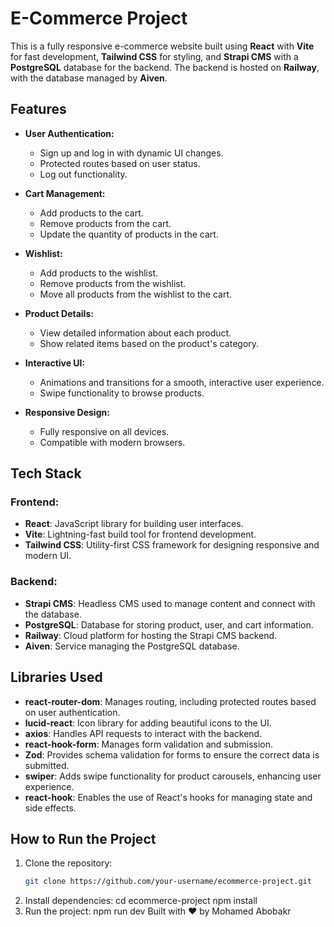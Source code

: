 # E-Commerce Project

This is a fully responsive e-commerce website built using **React** with **Vite** for fast development, **Tailwind CSS** for styling, and **Strapi CMS** with a **PostgreSQL** database for the backend. The backend is hosted on **Railway**, with the database managed by **Aiven**.

## Features

- **User Authentication:**
  - Sign up and log in with dynamic UI changes.
  - Protected routes based on user status.
  - Log out functionality.
  
- **Cart Management:**
  - Add products to the cart.
  - Remove products from the cart.
  - Update the quantity of products in the cart.
  
- **Wishlist:**
  - Add products to the wishlist.
  - Remove products from the wishlist.
  - Move all products from the wishlist to the cart.
  
- **Product Details:**
  - View detailed information about each product.
  - Show related items based on the product's category.
  
- **Interactive UI:**
  - Animations and transitions for a smooth, interactive user experience.
  - Swipe functionality to browse products.
  
- **Responsive Design:**
  - Fully responsive on all devices.
  - Compatible with modern browsers.

## Tech Stack

### Frontend:
- **React**: JavaScript library for building user interfaces.
- **Vite**: Lightning-fast build tool for frontend development.
- **Tailwind CSS**: Utility-first CSS framework for designing responsive and modern UI.
  
### Backend:
- **Strapi CMS**: Headless CMS used to manage content and connect with the database.
- **PostgreSQL**: Database for storing product, user, and cart information.
- **Railway**: Cloud platform for hosting the Strapi CMS backend.
- **Aiven**: Service managing the PostgreSQL database.

## Libraries Used

- **react-router-dom**: Manages routing, including protected routes based on user authentication.
- **lucid-react**: Icon library for adding beautiful icons to the UI.
- **axios**: Handles API requests to interact with the backend.
- **react-hook-form**: Manages form validation and submission.
- **Zod**: Provides schema validation for forms to ensure the correct data is submitted.
- **swiper**: Adds swipe functionality for product carousels, enhancing user experience.
- **react-hook**: Enables the use of React's hooks for managing state and side effects.

## How to Run the Project

1. Clone the repository:
   ```bash
   git clone https://github.com/your-username/ecommerce-project.git
2. Install dependencies:
     cd ecommerce-project
     npm install
3. Run the project:
    npm run dev
Built with ❤️ by Mohamed Abobakr

